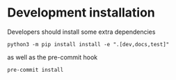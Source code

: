 # Development installation

Developers should install some extra dependencies
```
python3 -m pip install install -e ".[dev,docs,test]"
```
as well as the pre-commit hook
```
pre-commit install
```
